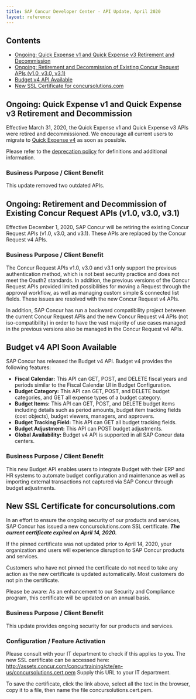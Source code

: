 ```yaml
---
title: SAP Concur Developer Center - API Update, April 2020
layout: reference
---
```


## Contents

* [Ongoing: Quick Expense v1 and Quick Expense v3 Retirement and Decommission](#ongoing-quick-expense-v3)
* [Ongoing: Retirement and Decommission of Existing Concur Request APIs (v1.0, v3.0, v3.1)](#ongoing-request-retirement)
* [Budget v4 API Available](#budget-v4)
* [New SSL Certificate for concursolutions.com](#ssl-cert)

## <a name="ongoing-quick-expense-v3"></a>Ongoing: Quick Expense v1 and Quick Expense v3 Retirement and Decommission

Effective March 31, 2020, the Quick Expense v1 and Quick Expense v3 APIs were retired and decommissioned. We encourage all current users to migrate to [Quick Expense v4](https://developer.concur.com/api-reference/expense/quick-expense/v4.quick-expense.html) as soon as possible.

Please refer to the [deprecation policy](https://developer.concur.com/tools-support/deprecation-policy.html) for definitions and additional information.

### Business Purpose / Client Benefit

This update removed two outdated APIs.

## <a name="ongoing-request-retirement"></a>Ongoing: Retirement and Decommission of Existing Concur Request APIs (v1.0, v3.0, v3.1)

Effective December 1, 2020, SAP Concur will be retiring the existing Concur Request APIs (v1.0, v3.0, and v3.1). These APIs are replaced by the Concur Request v4 APIs.

### Business Purpose / Client Benefit

The Concur Request APIs v1.0, v3.0 and v3.1 only support the previous authentication method, which is not best security practice and does not meet the Oauth2 standards. In addition, the previous versions of the Concur Request APIs provided limited possibilities for moving a Request through the approval workflow, as well as managing custom simple & connected list fields. These issues are resolved with the new Concur Request v4 APIs.

In addition, SAP Concur has run a backward compatibility project between the current Concur Request APIs and the new Concur Request v4 APIs (not iso-compatibility) in order to have the vast majority of use cases managed in the previous versions also be managed in the Concur Request v4 APIs.

## <a name="budget-v4"></a>Budget v4 API Soon Available

SAP Concur has released the Budget v4 API. Budget v4 provides the following features:

* **Fiscal Calendar:** This API can GET, POST, and DELETE fiscal years and periods similar to the Fiscal Calendar UI in Budget Configuration.
* **Budget Category:** This API can GET, POST, and DELETE budget categories, and GET all expense types of a budget category.
* **Budget Items:** This API can GET, POST, and DELETE budget items including details such as period amounts, budget item tracking fields (cost objects), budget viewers, managers, and approvers.
* **Budget Tracking Field:** This API can GET all budget tracking fields.
* **Budget Adjustment:** This API can POST budget adjustments.
* **Global Availability:** Budget v4 API is supported in all SAP Concur data centers.

### Business Purpose / Client Benefit

This new Budget API enables users to integrate Budget with their
ERP and HR systems to automate budget configuration and maintenance as well as
importing external transactions not captured via SAP Concur through budget
adjustments.


## <a name="ssl-cert"></a>New SSL Certificate for concursolutions.com

In an effort to ensure the ongoing security of our products and services, SAP Concur has issued a new concursolutions.com SSL certificate. ***The current certificate expired on April 14, 2020.***

If the pinned certificate was not updated prior to April 14, 2020, your organization and users will experience disruption to SAP Concur products and services.

Customers who have not pinned the certificate do not need to take any action as the new certificate is updated automatically. Most customers do not pin the certificate.

Please be aware: As an enhancement to our Security and Compliance program, this certificate will be updated on an annual basis.

### Business Purpose / Client Benefit

This update provides ongoing security for our products and services.

### Configuration / Feature Activation

Please consult with your IT department to check if this applies to you.
The new SSL certificate can be accessed here:  http://assets.concur.com/concurtraining/cte/en-us/concursolutions.cert.pem
Supply this URL to your IT department.

To save the certificate, click the link above, select all the text in the browser, copy it to a file, then name the file concursolutions.cert.pem.
